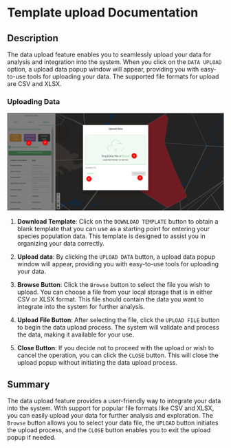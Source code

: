 # Template upload Documentation

## Description

The data upload feature enables you to seamlessly upload your data for analysis and integration into the system. When you click on the `DATA UPLOAD` option, a upload data popup window will appear, providing you with easy-to-use tools for uploading your data. The supported file formats for upload are CSV and XLSX.

### Uploading Data

![Upload Data](./img/template-upload-1.png)

1. **Download Template**: Click on the `DOWNLOAD TEMPLATE` button to obtain a blank template that you can use as a starting point for entering your species population data. This template is designed to assist you in organizing your data correctly.
2. **Upload data**: By clicking the `UPLOAD DATA` button, a upload data popup window will appear, providing you with easy-to-use tools for uploading your data.

3. **Browse Button**: Click the `Browse` button to select the file you wish to upload. You can choose a file from your local storage that is in either CSV or XLSX format. This file should contain the data you want to integrate into the system for further analysis.

4. **Upload File Button**: After selecting the file, click the `UPLOAD FILE` button to begin the data upload process. The system will validate and process the data, making it available for your use.

5. **Close Button**: If you decide not to proceed with the upload or wish to cancel the operation, you can click the `CLOSE` button. This will close the upload popup without initiating the data upload process.

## Summary

The data upload feature provides a user-friendly way to integrate your data into the system. With support for popular file formats like CSV and XLSX, you can easily upload your data for further analysis and exploration. The `Browse` button allows you to select your data file, the `UPLOAD` button initiates the upload process, and the `CLOSE` button enables you to exit the upload popup if needed.

